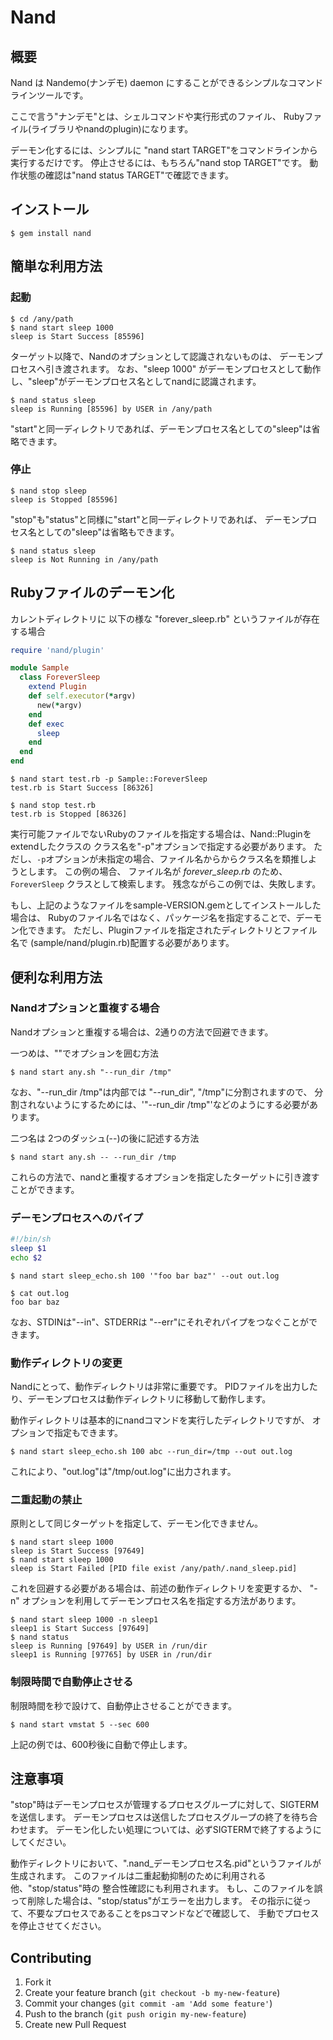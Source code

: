 # Nand

## 概要

Nand は Nandemo(ナンデモ) daemon にすることができるシンプルなコマンドラインツールです。

ここで言う"ナンデモ"とは、シェルコマンドや実行形式のファイル、
Rubyファイル(ライブラリやnandのplugin)になります。

デーモン化するには、シンプルに "nand start TARGET"をコマンドラインから実行するだけです。
停止させるには、もちろん"nand stop TARGET"です。
動作状態の確認は"nand status TARGET"で確認できます。

## インストール

    $ gem install nand

## 簡単な利用方法

### 起動

	$ cd /any/path
	$ nand start sleep 1000
	sleep is Start Success [85596]

ターゲット以降で、Nandのオプションとして認識されないものは、
デーモンプロセスへ引き渡されます。
なお、"sleep 1000" がデーモンプロセスとして動作し、"sleep"がデーモンプロセス名としてnandに認識されます。

	$ nand status sleep
	sleep is Running [85596] by USER in /any/path

"start"と同一ディレクトリであれば、デーモンプロセス名としての"sleep"は省略できます。

### 停止

	$ nand stop sleep
	sleep is Stopped [85596]

"stop"も"status"と同様に"start"と同一ディレクトリであれば、
デーモンプロセス名としての"sleep"は省略もできます。

	$ nand status sleep
	sleep is Not Running in /any/path


## Rubyファイルのデーモン化

カレントディレクトリに 以下の様な "forever_sleep.rb" というファイルが存在する場合

```ruby:forever_sleep.rb
require 'nand/plugin'

module Sample
  class ForeverSleep
    extend Plugin
    def self.executor(*argv)
      new(*argv)
    end
    def exec
      sleep
    end
  end
end
```

	$ nand start test.rb -p Sample::ForeverSleep
	test.rb is Start Success [86326]

	$ nand stop test.rb
	test.rb is Stopped [86326]

実行可能ファイルでないRubyのファイルを指定する場合は、Nand::Pluginをextendしたクラスの
クラス名を"-p"オプションで指定する必要があります。
ただし、`-p`オプションが未指定の場合、ファイル名からからクラス名を類推しようとします。
この例の場合、
ファイル名が _forever_sleep.rb_ のため、`ForeverSleep` クラスとして検索します。
残念ながらこの例では、失敗します。

もし、上記のようなファイルをsample-VERSION.gemとしてインストールした場合は、
Rubyのファイル名ではなく、パッケージ名を指定することで、デーモン化できます。
ただし、Pluginファイルを指定されたディレクトリとファイル名で
(sample/nand/plugin.rb)配置する必要があります。


## 便利な利用方法

### Nandオプションと重複する場合

Nandオプションと重複する場合は、2通りの方法で回避できます。

一つめは、""でオプションを囲む方法

	$ nand start any.sh "--run_dir /tmp"

なお、"--run_dir /tmp"は内部では "--run_dir", "/tmp"に分割されますので、
分割されないようにするためには、'"--run_dir /tmp"'などのようにする必要があります。

二つ名は 2つのダッシュ(--)の後に記述する方法

	$ nand start any.sh -- --run_dir /tmp

これらの方法で、nandと重複するオプションを指定したターゲットに引き渡すことができます。

### デーモンプロセスへのパイプ

```sh
#!/bin/sh
sleep $1
echo $2
```

	$ nand start sleep_echo.sh 100 '"foo bar baz"' --out out.log
	
	$ cat out.log
	foo bar baz

なお、STDINは"--in"、STDERRは "--err"にそれぞれパイプをつなぐことができます。


### 動作ディレクトリの変更

Nandにとって、動作ディレクトリは非常に重要です。
PIDファイルを出力したり、デーモンプロセスは動作ディレクトリに移動して動作します。

動作ディレクトリは基本的にnandコマンドを実行したディレクトリですが、
オプションで指定もできます。

	$ nand start sleep_echo.sh 100 abc --run_dir=/tmp --out out.log

これにより、"out.log"は"/tmp/out.log"に出力されます。


### 二重起動の禁止

原則として同じターゲットを指定して、デーモン化できません。

	$ nand start sleep 1000
	sleep is Start Success [97649]
	$ nand start sleep 1000
	sleep is Start Failed [PID file exist /any/path/.nand_sleep.pid]

これを回避する必要がある場合は、前述の動作ディレクトリを変更するか、
"-n" オプションを利用してデーモンプロセス名を指定する方法があります。

	$ nand start sleep 1000 -n sleep1
	sleep1 is Start Success [97649]
	$ nand status
	sleep is Running [97649] by USER in /run/dir
	sleep1 is Running [97765] by USER in /run/dir


### 制限時間で自動停止させる


制限時間を秒で設けて、自動停止させることができます。

	$ nand start vmstat 5 --sec 600

上記の例では、600秒後に自動で停止します。


## 注意事項


"stop"時はデーモンプロセスが管理するプロセスグループに対して、SIGTERMを送信します。
デーモンプロセスは送信したプロセスグループの終了を待ち合わせます。
デーモン化したい処理については、必ずSIGTERMで終了するようにしてください。

動作ディレクトリにおいて、".nand_デーモンプロセス名.pid"というファイルが生成されます。
このファイルは二重起動抑制のために利用される他、"stop/status"時の
整合性確認にも利用されます。
もし、このファイルを誤って削除した場合は、"stop/status"がエラーを出力します。
その指示に従って、不要なプロセスであることをpsコマンドなどで確認して、
手動でプロセスを停止させてください。
	
## Contributing

1. Fork it
2. Create your feature branch (`git checkout -b my-new-feature`)
3. Commit your changes (`git commit -am 'Add some feature'`)
4. Push to the branch (`git push origin my-new-feature`)
5. Create new Pull Request
